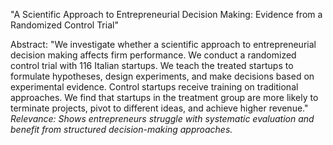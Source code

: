 
"A Scientific Approach to Entrepreneurial Decision Making: Evidence from a Randomized Control Trial" 

Abstract: "We investigate whether a scientific approach to entrepreneurial decision making affects firm performance. We conduct a randomized control trial with 116 Italian startups. We teach the treated startups to formulate hypotheses, design experiments, and make decisions based on experimental evidence. Control startups receive training on traditional approaches. We find that startups in the treatment group are more likely to terminate projects, pivot to different ideas, and achieve higher revenue." _Relevance: Shows entrepreneurs struggle with systematic evaluation and benefit from structured decision-making approaches._